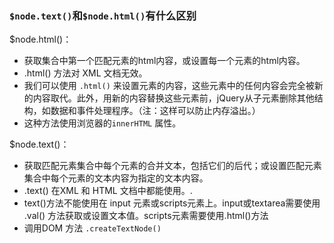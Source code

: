 ### `$node.text()`和`$node.html()`有什么区别

$node.html()：

- 获取集合中第一个匹配元素的html内容，或设置每一个元素的html内容。
- .html() 方法对 XML 文档无效。
- 我们可以使用 `.html()` 来设置元素的内容，这些元素中的任何内容会完全被新的内容取代。此外，用新的内容替换这些元素前，jQuery从子元素删除其他结构，如数据和事件处理程序。（注：这样可以防止内存溢出。）
- 这种方法使用浏览器的`innerHTML` 属性。

$node.text()：

- 获取匹配元素集合中每个元素的合并文本，包括它们的后代；或设置匹配元素集合中每个元素的文本内容为指定的文本内容。
- .text() 在XML 和 HTML 文档中都能使用。.
- text()方法不能使用在 input 元素或scripts元素上。input或textarea需要使用 .val() 方法获取或设置文本值。scripts元素需要使用.html()方法
- 调用DOM 方法 `.createTextNode()`